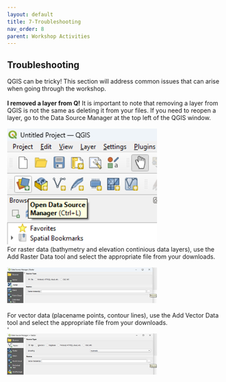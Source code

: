 ```yaml
---
layout: default
title: 7-Troubleshooting
nav_order: 8
parent: Workshop Activities
---
```

## Troubleshooting 
QGIS can be tricky! This section will address common issues that can arise when going through the workshop. <br> 
<br> **I removed a layer from Q!** 
It is important to note that removing a layer from QGIS is not the same as deleting it from your files. If you need to reopen a layer, go to the Data Source Manager at the top left of the QGIS window. <br>
<br><img src="images/open_data.png" style="width:350px;" alt=" QGIS open data"><br>
For raster data (bathymetry and elevation continious data layers), use the Add Raster Data tool and select the appropriate file from your downloads.<br>
<br><img src="images/raster_q.png" style="width:350px;" alt=" Add Raster Data"><br>
<br> For vector data (placename points, contour lines), use the Add Vector Data tool and select the appropriate file from your downloads.<br> '
<br><img src="images/vector_q.png" style="width:350px;" alt=" Add Vector Data"><br>

